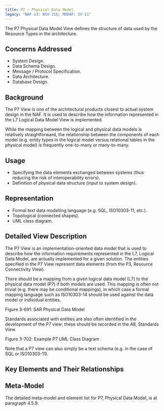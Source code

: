 ```yaml
---
title: P7 – Physical Data Model
legacy: "NAF v3: NSV-11b; MODAF: SV-11"
---
```


The P7 Physical Data Model View defines the structure of data used by the Resource
Types in the architecture.


## Concerns Addressed

* System Design.
* Data Schema Design.
* Message / Protocol Specification.
* Data Architecture.
* Database Design.

## Background

The P7 View is one of the architectural products closest to actual system design in
the NAF. It is used to describe how the information represented in the L7 Logical
Data Model View is implemented.

While the mapping between the logical and physical data models is relatively
straightforward, the relationship between the components of each model (e.g. entity
types in the logical model versus relational tables in the physical model) is frequently
one-to-many or many-to-many.

## Usage

* Specifying the data elements exchanged between systems (thus reducing the
  risk of interoperability errors).
* Definition of physical data structure (input to system design).

## Representation

* Formal text data modelling language (e.g. SQL, ISO10303-11, etc.).
* Topological (connected shapes).
* UML class diagram.

## Detailed View Description

The P7 View is an implementation-oriented data model that is used to describe how
the information requirements represented in the L7, Logical Data Model, are actually
implemented for a given solution. The entities specified in the P7 View represent
data elements (from the P3, Resource Connectivity View).

There should be a mapping from a given logical data model (L7) to the physical data
model (P7) if both models are used. This mapping is often not trivial (e.g. there may
be conditional mappings), in which case a formal mapping language such as
ISO10303-14 should be used against the data model or individual entities.

Figure 3-691: SAR Physical Data Model

Standards associated with entities are also often identified in the development of the
P7 view; these should be recorded in the A8, Standards View.

Figure 3-702: Example P7 UML Class Diagram

Note that a P7 view can also simply be a text schema (e.g. in the case of SQL or
ISO10303-11).

## Key Elements and Their Relationships



## Meta-Model

The detailed meta-model and element list for P7, Physical Data Model, is at
paragraph 4.5.9.
